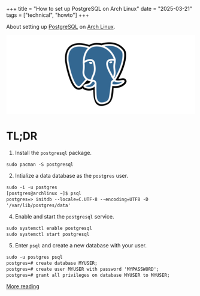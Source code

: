 +++
title = "How to set up PostgreSQL on Arch Linux"
date = "2025-03-21"
tags = ["technical", "howto"]
+++

About setting up [PostgreSQL](https://www.postgresql.org/) on [Arch Linux](https://archlinux.org/).

<!--more-->

![PostgreSQL logo](postgres_logo.png)

# TL;DR

1. Install the `postgresql` package.

```
sudo pacman -S postgresql
```

2. Intialize a data database as the `postgres` user.

```
sudo -i -u postgres
[postgres@archlinux ~]$ psql
postgres=> initdb --locale=C.UTF-8 --encoding=UTF8 -D '/var/lib/postgres/data'
```

4. Enable and start the `postgresql` service.

```
sudo systemctl enable postgresql
sudo systemctl start postgresql
```

5. Enter `psql` and create a new database with your user.

```
sudo -u postgres psql
postgres=# create database MYUSER;
postgres=# create user MYUSER with password 'MYPASSWORD';
postgres=# grant all privileges on database MYUSER to MYUSER;
```

[More reading](https://medium.com/coding-blocks/creating-user-database-and-adding-access-on-postgresql-8bfcd2f4a91e)
